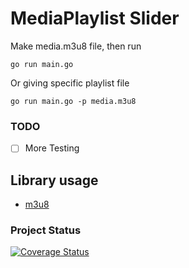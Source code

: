# MediaPlaylist Slider

Make media.m3u8 file, then run

    go run main.go

Or giving specific playlist file

    go run main.go -p media.m3u8

### TODO
- [ ] More Testing

## Library usage

* [m3u8](https://github.com/grafov/m3u8)

### Project Status

[![Coverage Status](https://coveralls.io/repos/github/sthtodo/mediaplaylist-slider/badge.svg?branch=feature%2Fadd-coveralls)](https://coveralls.io/github/sthtodo/mediaplaylist-slider?branch=feature%2Fadd-coveralls)
